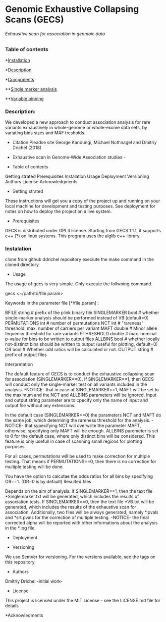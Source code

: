 
# Genomic Exhaustive Collapsing Scans (GECS)
 ###### _Exhaustive scan for association in genmoic data_

### Table of contents
*[Installation](#Instalation)

*[Description](#Description)

*[Components](#Components)

 **[Single marker analysis](#SMA)

 **[Variable binning](#VB)


### Description: 
We developed a new approach to conduct association analysis for rare variants exhaustively in whole-genome or whole-exome data sets, by variating bins sizes and MAF tresholds.

* Citation
Pleadse site George Kanoungi, Michael Nothnagel and Dmitriy Drichel (2018)
- Exhaustive scan in Genome-Wide Association studies -

* Table of contents

Getting strated
Prerequisites
Instalation
Usage
Deployment
Versioning
Authors
License
Acknowledgments
 
* Getting strated

These instructions will get you a copy of the project up and running on your local machine for development and testing purposes. See deployment for notes on how to deploy the project on a live system.

* Prerequisites

GECS is distributed under GPL3 license. Starting from GECS 1.1.1, it supports c++ (?) on linux systems.
This program uses the alglib c++ library.

### Instalation

clone from github ddrichel repository
execiute the make command in the cloned directory

* Usage

The usage of gecs is very simple. Only execute the follwoing command.

gecs <~/path/to/file.param>

Keywords in the parameter file [*/file.param] :

BFILE		string		  # prefix of the plink binary file
SINGLEMARKER	bool		  # whether single-marker analysis should be performed instead of VB (default=0)	  
PERMUTATIONS	int		  # number of permutations
NCT		int		  # "rareness" threshold: max. number of carriers per variant
MAFT            double            # Minor allele fequency threshold for rare variants
PTHRESHOLD	double		  # max. nominal p-value for bins to be written to output files
ALLBINS		bool		  # whether locally not-distinct bins should be written to output (useful for plotting, default=0)
OR		bool		  # Whether odd ratios will be calculated or not.
OUTPUT		string 		  # prefix of output files

Interpretation

The default feature of GECS is to conduct the exhaustive collapsing scan for association (SINGLEMARKER==0).
If SINGLEMARKER==1, then GECS will conduct only the single-marker test on all variants included in the analysis.
-NOTICE- that in case of SINGLEMARKER==1, MAFT will be set to the maximum and the NCT and ALLBINS parameters will be ignored.
Input and output string parameter are to cpecify only the name of input and output file without any extensions.

In the default case (SINGLEMARKER==0) the parameters NCT and MAFT do the same job, which determinig the rareness threshold for the analysis.
-NOTICE- that sypecifying NCT will overwrite the parameter MAFT, otherwise, specifying only MAFT will be enough.
ALLBINS paremeter is set to 0 for the default case, where only distinct bins will be considered. This feature is only usefull in case of scanning small regions for plotting purposes.

For all cases, permutations will be used to make correction for multiple testing. That means if PERMUTATIONS==0, then there is no correction for multiple testing will be done.

You have the option to calcutae the odds ratios for all bins by specifying OR==1. (OR=0 is by default)
Resulted files

Depends on the aim of analysis. if SINGLEMARKER==1, then the text file *Singlemarker.txt will be generated, which includes the results of association tests.
If SINGLEMARKER==0, then the text file *VB.txt will be generated, which includes the results of the exhaustive scan for association.
Additionally, two files will be always generated, namely *.pvals and *srt.pvals for the correction of multiple testing.
-NOTICE- the final corrected alpha will be reported with other informations about the analysis in the *.log file.

* Deployment

* Versioning

We use SemVer for versioning. For the versions available, see the tags on this repository.

* Authors

Dmitriy Drichel -initial work-

* License

This project is licensed under the MIT License - see the LICENSE.md file for details

*Acknowledments

